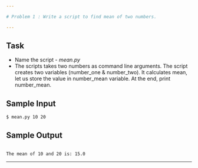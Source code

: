 ```yaml
---

# Problem 1 : Write a script to find mean of two numbers. 

---
```

## Task 
* Name the script - *mean.py* 
* The scripts takes two numbers as command line arguments. The script creates two variables (number_one & number_two). It calculates mean, let us store the value in  number_mean variable. At the end, print number_mean. 
 

## Sample Input 
```
$ mean.py 10 20

```

## Sample Output 
```

The mean of 10 and 20 is: 15.0 

```
---
